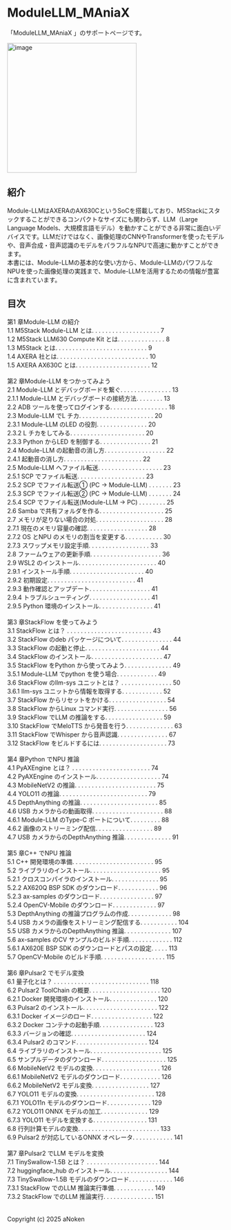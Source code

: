 # ModuleLLM_MAniaX

「ModuleLLM_MAniaX 」のサポートページです。<br>

<img src="https://github.com/user-attachments/assets/f87ec0f0-a848-4d3b-a6b6-f428445f089b" alt="image" width="300">

## 紹介
Module-LLMはAXERAのAX630CというSoCを搭載しており、M5Stackにスタックすることができるコンパクトなサイズにも関わらず、LLM（Large Language Models、大規模言語モデル）を動かすことができる非常に面白いデバイスです。LLMだけではなく、画像処理のCNNやTransformerを使ったモデルや、音声合成・音声認識のモデルをパラフルなNPUで高速に動かすことができます。<br>
本書には、Module-LLMの基本的な使い方から、Module-LLMのパワフルなNPUを使った画像処理の実践まで、Module-LLMを活用するための情報が豊富に含まれています。<br>

## 目次
第1 章Module-LLM の紹介<br>
   1.1 M5Stack Module-LLM とは. . . . . . . . . . . . . . . . . . . . 7<br>
   1.2 M5Stack LLM630 Compute Kit とは. . . . . . . . . . . . . . 8<br>
   1.3 M5Stack とは. . . . . . . . . . . . . . . . . . . . . . . . . . . 9<br>
   1.4 AXERA 社とは. . . . . . . . . . . . . . . . . . . . . . . . . . . 10<br>
   1.5 AXERA AX630C とは. . . . . . . . . . . . . . . . . . . . . . 12<br><br>
第2 章Module-LLM をつかってみよう<br>
   2.1 Module-LLM とデバッグボードを繋ぐ. . . . . . . . . . . . . . . 13<br>
   2.1.1 Module-LLM とデバッグボードの接続方法. . . . . . . . 13<br>
   2.2 ADB ツールを使ってログインする. . . . . . . . . . . . . . . . . 18<br>
   2.3 Module-LLM でL チカ. . . . . . . . . . . . . . . . . . . . . . 20<br>
   2.3.1 Module-LLM のLED の役割. . . . . . . . . . . . . . . 20<br>
   2.3.2 L チカをしてみる. . . . . . . . . . . . . . . . . . . . . . 20<br>
   2.3.3 Python からLED を制御する. . . . . . . . . . . . . . . 21<br>
   2.4 Module-LLM の起動音の消し方. . . . . . . . . . . . . . . . . . 22<br>
   2.4.1 起動音の消し方. . . . . . . . . . . . . . . . . . . . . . . 22<br>
   2.5 Module-LLM へファイル転送. . . . . . . . . . . . . . . . . . . 23<br>
   2.5.1 SCP でファイル転送. . . . . . . . . . . . . . . . . . . . 23<br>
   2.5.2 SCP でファイル転送① (PC → Module-LLM) . . . . . . . 23<br>
   2.5.3 SCP でファイル転送② (PC → Module-LLM) . . . . . . . 24<br>
   2.5.4 SCP でファイル転送(Module-LLM → PC) . . . . . . . . 25<br>
   2.6 Samba で共有フォルダを作る. . . . . . . . . . . . . . . . . . . 25<br>
   2.7 メモリが足りない場合の対処. . . . . . . . . . . . . . . . . . . . 28<br>
   2.7.1 現在のメモリ容量の確認. . . . . . . . . . . . . . . . . . 28<br>
   2.7.2 OS とNPU のメモリの割当を変更する. . . . . . . . . . . 30<br>
   2.7.3 スワップメモリ設定手順. . . . . . . . . . . . . . . . . . 33<br>
   2.8 ファームウェアの更新手順. . . . . . . . . . . . . . . . . . . . . 36<br>
   2.9 WSL2 のインストール. . . . . . . . . . . . . . . . . . . . . . . 40<br>
   2.9.1 インストール手順. . . . . . . . . . . . . . . . . . . . . . 40<br>
   2.9.2 初期設定. . . . . . . . . . . . . . . . . . . . . . . . . . 41<br>
   2.9.3 動作確認とアップデート. . . . . . . . . . . . . . . . . . 41<br>
   2.9.4 トラブルシューティング. . . . . . . . . . . . . . . . . . 41<br>
   2.9.5 Python 環境のインストール. . . . . . . . . . . . . . . . 41<br><br>
第3 章StackFlow を使ってみよう<br>
   3.1 StackFlow とは？ . . . . . . . . . . . . . . . . . . . . . . . . . 43<br>
   3.2 StackFlow のdeb パッケージについて. . . . . . . . . . . . . . . 44<br>
   3.3 StackFlow の起動と停止. . . . . . . . . . . . . . . . . . . . . . 44<br>
   3.4 StackFlow のインストール. . . . . . . . . . . . . . . . . . . . . 47<br>
   3.5 StackFlow をPython から使ってみよう. . . . . . . . . . . . . . 49<br>
   3.5.1 Module-LLM でpython を使う場合. . . . . . . . . . . . 49<br>
   3.6 StackFlow のllm-sys ユニットとは？ . . . . . . . . . . . . . . . 50<br>
   3.6.1 llm-sys ユニットから情報を取得する. . . . . . . . . . . . 52<br>
   3.7 StackFlow からリセットをかける. . . . . . . . . . . . . . . . . 54<br>
   3.8 StackFlow からLinux コマンド実行. . . . . . . . . . . . . . . . 56<br>
   3.9 StackFlow でLLM の推論をする. . . . . . . . . . . . . . . . . 59<br>
   3.10 StackFlow でMeloTTS から発音を行う. . . . . . . . . . . . . . 63<br>
   3.11 StackFlow でWhisper から音声認識. . . . . . . . . . . . . . . 67<br>
   3.12 StackFlow をビルドするには. . . . . . . . . . . . . . . . . . . . 73<br><br>
第4 章Python でNPU 推論<br>
   4.1 PyAXEngine とは？ . . . . . . . . . . . . . . . . . . . . . . . 74<br>
   4.2 PyAXEngine のインストール. . . . . . . . . . . . . . . . . . . 74<br>
   4.3 MobileNetV2 の推論. . . . . . . . . . . . . . . . . . . . . . . . 75<br>
   4.4 YOLO11 の推論. . . . . . . . . . . . . . . . . . . . . . . . . . 79<br>
   4.5 DepthAnything の推論. . . . . . . . . . . . . . . . . . . . . . . 85<br>
   4.6 USB カメラからの動画取得. . . . . . . . . . . . . . . . . . . . . 88<br>
   4.6.1 Module-LLM のType-C ポートについて. . . . . . . . . 88<br>
   4.6.2 画像のストリーミング配信. . . . . . . . . . . . . . . . . 89<br>
   4.7 USB カメラからのDepthAnything 推論. . . . . . . . . . . . . . 91<br><br>
第5 章C++ でNPU 推論<br>
   5.1 C++ 開発環境の準備. . . . . . . . . . . . . . . . . . . . . . . . 95<br>
   5.2 ライブラリのインストール. . . . . . . . . . . . . . . . . . . . . 95<br>
   5.2.1 クロスコンパイラのインストール. . . . . . . . . . . . . . 95<br>
   5.2.2 AX620Q BSP SDK のダウンロード. . . . . . . . . . . . 96<br>
   5.2.3 ax-samples のダウンロード. . . . . . . . . . . . . . . . 97<br>
   5.2.4 OpenCV-Mobile のダウンロード. . . . . . . . . . . . . 97<br>
   5.3 DepthAnything の推論プログラムの作成. . . . . . . . . . . . . 98<br>
   5.4 USB カメラの画像をストリーミング配信する. . . . . . . . . . . 104<br>
   5.5 USB カメラからのDepthAnything 推論. . . . . . . . . . . . . . 107<br>
   5.6 ax-samples のCV サンプルのビルド手順. . . . . . . . . . . . . 112<br>
   5.6.1 AX620E BSP SDK のダウンロードとパスの設定. . . . . 113<br>
   5.7 OpenCV-Mobile のビルド手順. . . . . . . . . . . . . . . . . . . 115<br><br>
第6 章Pulsar2 でモデル変換<br>
   6.1 量子化とは？ . . . . . . . . . . . . . . . . . . . . . . . . . . . . 118<br>
   6.2 Pulsar2 ToolChain の概要. . . . . . . . . . . . . . . . . . . . . 120<br>
   6.2.1 Docker 開発環境のインストール. . . . . . . . . . . . . . 120<br>
   6.3 Pulsar2 のインストール. . . . . . . . . . . . . . . . . . . . . . 122<br>
   6.3.1 Docker イメージのロード. . . . . . . . . . . . . . . . . . 122<br>
   6.3.2 Docker コンテナの起動手順. . . . . . . . . . . . . . . . 123<br>
   6.3.3 バージョンの確認. . . . . . . . . . . . . . . . . . . . . . 124<br>
   6.3.4 Pulsar2 のコマンド. . . . . . . . . . . . . . . . . . . . . 124<br>
   6.4 ライブラリのインストール. . . . . . . . . . . . . . . . . . . . . 125<br>
   6.5 サンプルデータのダウンロード. . . . . . . . . . . . . . . . . . . 125<br>
   6.6 MobileNetV2 モデルの変換. . . . . . . . . . . . . . . . . . . . 126<br>
   6.6.1 MobileNetV2 モデルのダウンロード. . . . . . . . . . . . 126<br>
   6.6.2 MobileNetV2 モデル変換. . . . . . . . . . . . . . . . . 127<br>
   6.7 YOLO11 モデルの変換. . . . . . . . . . . . . . . . . . . . . . . 128<br>
   6.7.1 YOLO11n モデルのダウンロード. . . . . . . . . . . . . 129<br>
   6.7.2 YOLO11 ONNX モデルの加工. . . . . . . . . . . . . . 129<br>
   6.7.3 YOLO11 モデルを変換する. . . . . . . . . . . . . . . . 131<br>
   6.8 行列計算モデルの変換. . . . . . . . . . . . . . . . . . . . . . . . 133<br>
   6.9 Pulsar2 が対応しているONNX オペレータ. . . . . . . . . . . . 141<br><br>
第7 章Pulsar2 でLLM モデルを変換<br>
   7.1 TinySwallow-1.5B とは？ . . . . . . . . . . . . . . . . . . . . . 144<br>
   7.2 huggingface_hub のインストール. . . . . . . . . . . . . . . . . 144<br>
   7.3 TinySwallow-1.5B モデルのダウンロード. . . . . . . . . . . . . 146<br>
   7.3.1 StackFlow でのLLM 推論実行準備. . . . . . . . . . . . 149<br>
   7.3.2 StackFlow でのLLM 推論実行. . . . . . . . . . . . . . . 151<br><br>
<br>
Copyright (c) 2025 aNoken<br>

